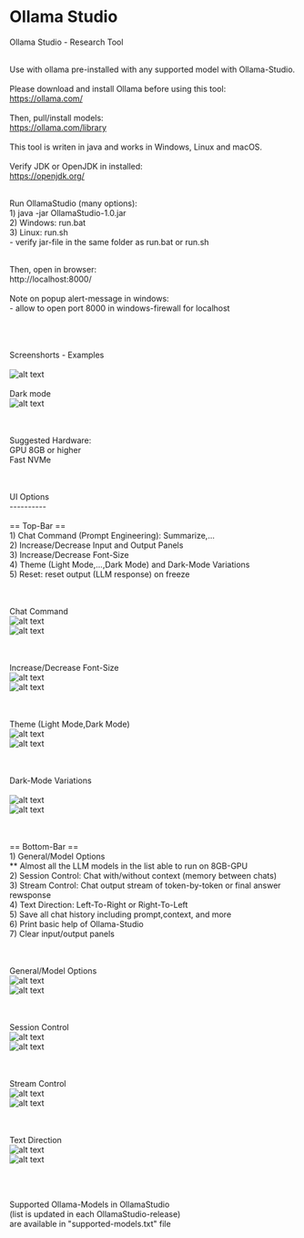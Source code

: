 # Ollama Studio
Ollama Studio - Research Tool
<br><br>

Use with ollama pre-installed with any supported model with Ollama-Studio.
<br><br>
Please download and install Ollama before using this tool:
<br>
https://ollama.com/
<br><br>
Then, pull/install models:
<br>
https://ollama.com/library
<br><br>
This tool is writen in java and works in Windows, Linux and macOS.
<br><br>
Verify JDK or OpenJDK in installed:
<br> https://openjdk.org/
<br><br>

Run OllamaStudio (many options): 
<br> 1) java -jar OllamaStudio-1.0.jar
<br> 2) Windows: run.bat
<br> 3) Linux: run.sh
<br>- verify jar-file in the same folder as run.bat or run.sh

<br>
Then, open in browser: <br>
http://localhost:8000/
<br><br>
Note on popup alert-message in windows: 
<br>
- allow to open port 8000 in windows-firewall for localhost
<br><br>

<br><br>
Screenshorts - Examples
<br><br>
![alt text](img/example-1.png?raw=true)
<br><br>
Dark mode
<br>
![alt text](img/example-2.png?raw=true)

<br><br>
Suggested Hardware:
<br> GPU 8GB or higher
<br> Fast NVMe

<br><br>
UI Options
<br>----------
<br><br>== Top-Bar ==
<br>1) Chat Command (Prompt Engineering): Summarize,...
<br>2) Increase/Decrease Input and Output Panels 
<br>3) Increase/Decrease Font-Size
<br>4) Theme (Light Mode,...,Dark Mode) and Dark-Mode Variations
<br>5) Reset: reset output (LLM response) on freeze

<br><br>Chat Command
<br>![alt text](img/top/top-1.png?raw=true)
<br>![alt text](img/top/top-1a.png?raw=true)

<br><br>Increase/Decrease Font-Size 
<br>![alt text](img/top/top-2.png?raw=true)
<br>![alt text](img/top/top-2a.png?raw=true)

<br><br>Theme (Light Mode,Dark Mode) 
<br>![alt text](img/top/top-3.png?raw=true)
<br>![alt text](img/top/top-3a.png?raw=true)

<br><br>Dark-Mode Variations  
<br>![alt text](img/top/top-4.png?raw=true)
<br>![alt text](img/top/top-4a.png?raw=true)

<br><br>== Bottom-Bar ==
<br>1) General/Model Options
<br> ** Almost all the LLM models in the list able to run on 8GB-GPU 
<br>2) Session Control: Chat with/without context (memory between chats) 
<br>3) Stream Control: Chat output stream of token-by-token or final answer rewsponse
<br>4) Text Direction: Left-To-Right or Right-To-Left
<br>5) Save all chat history including prompt,context, and more
<br>6) Print basic help of Ollama-Studio
<br>7) Clear input/output panels

<br><br>General/Model Options
<br>![alt text](img/bottom/bt-1.png?raw=true)
<br>![alt text](img/bottom/bt-1a.png?raw=true)

<br><br>Session Control
<br>![alt text](img/bottom/bt-2.png?raw=true)
<br>![alt text](img/bottom/bt-2a.png?raw=true)

<br><br>Stream Control
<br>![alt text](img/bottom/bt-3.png?raw=true)
<br>![alt text](img/bottom/bt-3a.png?raw=true)

<br><br>Text Direction 
<br>![alt text](img/bottom/bt-4.png?raw=true)
<br>![alt text](img/bottom/bt-4a.png?raw=true)

<br><br>

Supported Ollama-Models in OllamaStudio 
<br>(list is updated in each OllamaStudio-release)
<br>are available in "supported-models.txt" file
<br><br>






